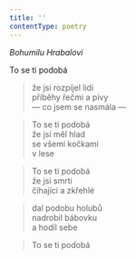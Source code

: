 ```yaml
---
title: ''
contentType: poetry
---
```


>   

>   

_Bohumilu Hrabalovi_

To se ti podobá

> že jsi rozpíjel lidi  
> příběhy řečmi a pivy  
> — co jsem se nasmála —

> To se ti podobá  
> že jsi měl hlad  
> se všemi kočkami  
> v lese

> To se ti podobá  
> že jsi smrti  
> číhající a zkřehlé

> dal podobu holubů  
> nadrobil bábovku  
> a hodil sebe

> To se ti podobá
